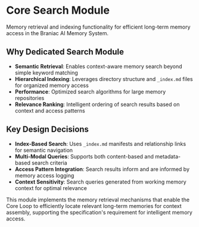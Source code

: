# Core Search Module

Memory retrieval and indexing functionality for efficient long-term memory access in the Braniac AI Memory System.

## Why Dedicated Search Module

- **Semantic Retrieval**: Enables context-aware memory search beyond simple keyword matching
- **Hierarchical Indexing**: Leverages directory structure and `_index.md` files for organized memory access
- **Performance**: Optimized search algorithms for large memory repositories
- **Relevance Ranking**: Intelligent ordering of search results based on context and access patterns

## Key Design Decisions

- **Index-Based Search**: Uses `_index.md` manifests and relationship links for semantic navigation
- **Multi-Modal Queries**: Supports both content-based and metadata-based search criteria
- **Access Pattern Integration**: Search results inform and are informed by memory access logging
- **Context Sensitivity**: Search queries generated from working memory context for optimal relevance

This module implements the memory retrieval mechanisms that enable the Core Loop to efficiently locate relevant long-term memories for context assembly, supporting the specification's requirement for intelligent memory access.